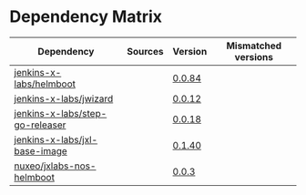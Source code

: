 # Dependency Matrix

Dependency | Sources | Version | Mismatched versions
---------- | ------- | ------- | -------------------
[jenkins-x-labs/helmboot](https://github.com/jenkins-x-labs/helmboot) |  | [0.0.84](https://github.com/jenkins-x-labs/helmboot/releases/tag/v0.0.84) | 
[jenkins-x-labs/jwizard](https://github.com/jenkins-x-labs/jwizard) |  | [0.0.12](https://github.com/jenkins-x-labs/jwizard/releases/tag/v0.0.12) | 
[jenkins-x-labs/step-go-releaser](https://github.com/jenkins-x-labs/step-go-releaser) |  | [0.0.18](https://github.com/jenkins-x-labs/step-go-releaser/releases/tag/v0.0.18) | 
[jenkins-x-labs/jxl-base-image](https://github.com/jenkins-x-labs/jxl-base-image) |  | [0.1.40](https://github.com/jenkins-x-labs/jxl-base-image/releases/tag/v0.1.40) | 
[nuxeo/jxlabs-nos-helmboot](https://github.com/nuxeo/jxlabs-nos-helmboot) |  | [0.0.3](https://github.com/nuxeo/jxlabs-nos-helmboot/releases/tag/v0.0.3) | 
